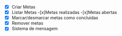 -[x] Criar Metas
-[x] Listar Metas
    -[x]Metas realizadas
    -[x]Metas abertas
-[x] Marcar/desmarcar metas como concluidas
-[x] Remover metas
-[x] Sistema  de mensagem 
